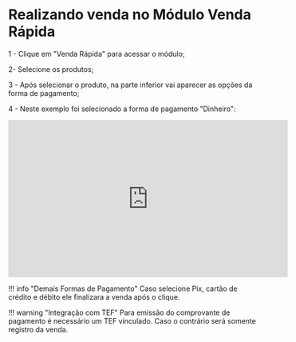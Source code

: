 # **Realizando venda no Módulo Venda Rápida**

1 - Clique em "Venda Rápida" para acessar o módulo;

2- Selecione os produtos;

3 - Após selecionar o produto, na parte inferior vai aparecer as opções da forma de pagamento;

4 - Neste exemplo foi selecionado a forma de pagamento "Dinheiro":

<iframe width="560" height="315" src="https://www.youtube.com/embed/jdjzFNAJcsM?si=FniYV4gG23Rq1_8O" title="YouTube video player" frameborder="0" allow="accelerometer; autoplay; clipboard-write; encrypted-media; gyroscope; picture-in-picture; web-share" allowfullscreen></iframe>

!!! info "Demais Formas de Pagamento"
        Caso selecione Pix, cartão de crédito e débito ele finalizara a venda após o clique.

!!! warning "Integração com TEF"
       Para emissão do comprovante de pagamento é necessário um TEF vinculado.
       Caso o contrário será somente registro da venda.
